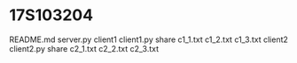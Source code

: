 # 17S103204
  README.md
  server.py
  client1
    client1.py
    share
      c1_1.txt
      c1_2.txt
      c1_3.txt
  client2
    client2.py
    share
      c2_1.txt
      c2_2.txt
      c2_3.txt
